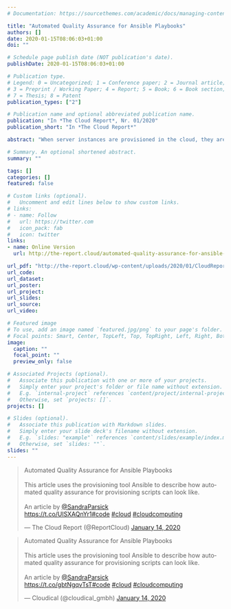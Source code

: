 ```yaml
---
# Documentation: https://sourcethemes.com/academic/docs/managing-content/

title: "Automated Quality Assurance for Ansible Playbooks"
authors: []
date: 2020-01-15T08:06:03+01:00
doi: ""

# Schedule page publish date (NOT publication's date).
publishDate: 2020-01-15T08:06:03+01:00

# Publication type.
# Legend: 0 = Uncategorized; 1 = Conference paper; 2 = Journal article;
# 3 = Preprint / Working Paper; 4 = Report; 5 = Book; 6 = Book section;
# 7 = Thesis; 8 = Patent
publication_types: ["2"]

# Publication name and optional abbreviated publication name.
publication: "In *The Cloud Report*, Nr. 01/2020"
publication_short: "In *The Cloud Report*"

abstract: "When server instances are provisioned in the cloud, they are rarely set up manually, but automated using provisioning scripts. the provisioning scripts describe how the server should be set up. this is normal code, as we know it from normal software development, except that this code is specialized on the domain infrastructure. In software development, static code analysis (“linting”) and automated tests have established themselves as means for good maintainability of the production code. Why not apply this good practice to “Infrastructure as code” as well? This article uses the provisioning tool Ansible to describe how automated quality assurance for provisioning scripts can look like."

# Summary. An optional shortened abstract.
summary: ""

tags: []
categories: []
featured: false

# Custom links (optional).
#   Uncomment and edit lines below to show custom links.
# links:
# - name: Follow
#   url: https://twitter.com
#   icon_pack: fab
#   icon: twitter
links:
- name: Online Version
  url: http://the-report.cloud/automated-quality-assurance-for-ansible-playbooks

url_pdf: "http://the-report.cloud/wp-content/uploads/2020/01/CloudReport_2020_01.pdf"
url_code:
url_dataset:
url_poster:
url_project:
url_slides:
url_source:
url_video:

# Featured image
# To use, add an image named `featured.jpg/png` to your page's folder.
# Focal points: Smart, Center, TopLeft, Top, TopRight, Left, Right, BottomLeft, Bottom, BottomRight.
image:
  caption: ""
  focal_point: ""
  preview_only: false

# Associated Projects (optional).
#   Associate this publication with one or more of your projects.
#   Simply enter your project's folder or file name without extension.
#   E.g. `internal-project` references `content/project/internal-project/index.md`.
#   Otherwise, set `projects: []`.
projects: []

# Slides (optional).
#   Associate this publication with Markdown slides.
#   Simply enter your slide deck's filename without extension.
#   E.g. `slides: "example"` references `content/slides/example/index.md`.
#   Otherwise, set `slides: ""`.
slides: ""
---
```

<blockquote class="twitter-tweet" data-partner="tweetdeck"><p lang="en" dir="ltr">Automated Quality Assurance for Ansible Playbooks<br><br>This article uses the provisioning tool Ansible to describe how automated quality assurance for provisioning scripts can look like.<br><br> An article by <a href="https://twitter.com/SandraParsick?ref_src=twsrc%5Etfw">@SandraParsick</a><br> <a href="https://t.co/UlSXAQnYr1">https://t.co/UlSXAQnYr1</a><a href="https://twitter.com/hashtag/code?src=hash&amp;ref_src=twsrc%5Etfw">#code</a> <a href="https://twitter.com/hashtag/cloud?src=hash&amp;ref_src=twsrc%5Etfw">#cloud</a> <a href="https://twitter.com/hashtag/cloudcomputing?src=hash&amp;ref_src=twsrc%5Etfw">#cloudcomputing</a></p>&mdash; The Cloud Report (@ReportCloud) <a href="https://twitter.com/ReportCloud/status/1217074586627596289?ref_src=twsrc%5Etfw">January 14, 2020</a></blockquote>
<script async src="https://platform.twitter.com/widgets.js" charset="utf-8"></script>

<blockquote class="twitter-tweet" data-partner="tweetdeck"><p lang="en" dir="ltr">Automated Quality Assurance for Ansible Playbooks<br><br>This article uses the provisioning tool Ansible to describe how automated quality assurance for provisioning scripts can look like.<br><br> An article by <a href="https://twitter.com/SandraParsick?ref_src=twsrc%5Etfw">@SandraParsick</a><br> <a href="https://t.co/gbtNgqvTsT">https://t.co/gbtNgqvTsT</a><a href="https://twitter.com/hashtag/code?src=hash&amp;ref_src=twsrc%5Etfw">#code</a> <a href="https://twitter.com/hashtag/cloud?src=hash&amp;ref_src=twsrc%5Etfw">#cloud</a> <a href="https://twitter.com/hashtag/cloudcomputing?src=hash&amp;ref_src=twsrc%5Etfw">#cloudcomputing</a></p>&mdash; Cloudical (@cloudical_gmbh) <a href="https://twitter.com/cloudical_gmbh/status/1217074451839356929?ref_src=twsrc%5Etfw">January 14, 2020</a></blockquote>
<script async src="https://platform.twitter.com/widgets.js" charset="utf-8"></script>
